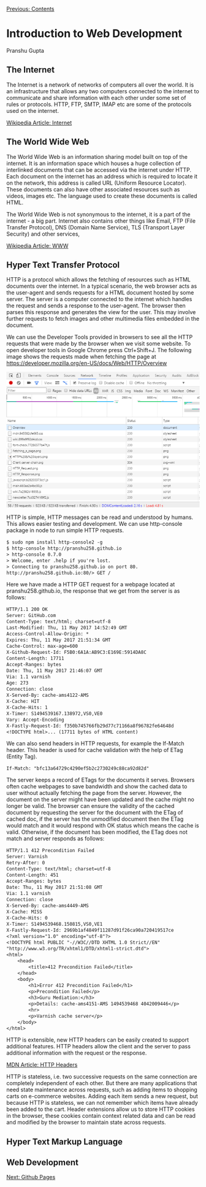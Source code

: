 [Previous: Contents](README.md)

# Introduction to Web Development
Pranshu Gupta

## The Internet
The Internet is a network of networks of computers all over the world. It is an infrastructure that allows any two computers connected to the internet to communicate and share information with each other under some set of rules or protocols. HTTP, FTP, SMTP, IMAP etc are some of the protocols used on the internet.

[Wikipedia Article: Internet](https://en.wikipedia.org/wiki/Internet)

## The World Wide Web
The World Wide Web is an information sharing model built on top of the internet. It is an information space which houses a huge collection of interlinked documents that can be accessed via the internet under HTTP.
Each document on the internet has an address which is required to locate it on the network, this address is called URL (Uniform Resource Locator).
These documents can also have other associated resources such as videos, images etc. The language used to create these documents is called HTML.

The World Wide Web is not synonymous to the internet, it is a part of the internet - a big part. Internet also contains other things like Email, FTP (File Transfer Protocol), DNS (Domain Name Service), TLS (Transport Layer Security) and other services,

[Wikipedia Article: WWW](https://en.wikipedia.org/wiki/World_Wide_Web)

## Hyper Text Transfer Protocol
HTTP is a protocol which allows the fetching of resources such as HTML documents over the internet. In a typical scenario, the web browser acts as the user-agent and sends requests for a HTML document hosted by some server. The server is a computer connected to the internet which handles the request and sends a response to the user-agent. The browser then parses this response and generates the view for the user. This may involve further requests to fetch images and other multimedia files embedded in the document.

We can use the Developer Tools provided in browsers to see all the HTTP requests that were made by the browser when we visit some website. To open developer tools in Google Chrome press Ctrl+Shift+J. The following image shows the requests made when fetching the page at https://developer.mozilla.org/en-US/docs/Web/HTTP/Overview

![Chrome Network Tab](images/networktab.png)

HTTP is simple, HTTP messages can be read and understood by humans. This allows easier testing and development. We can use http-console package in node to run simple HTTP requests.

    $ sudo npm install http-console2 -g
    $ http-console http://pranshu258.github.io
    > http-console 0.7.0
    > Welcome, enter .help if you're lost.
    > Connecting to pranshu258.github.io on port 80.
    http://pranshu258.github.io:80/> GET /

Here we have made a HTTP GET request for a webpage located at pranshu258.github.io, the response that we get from the server is as follows:

    HTTP/1.1 200 OK
    Server: GitHub.com
    Content-Type: text/html; charset=utf-8
    Last-Modified: Thu, 11 May 2017 14:52:49 GMT
    Access-Control-Allow-Origin: *
    Expires: Thu, 11 May 2017 21:51:34 GMT
    Cache-Control: max-age=600
    X-Github-Request-Id: F5B0:6A1A:AB9C3:E169E:5914DA8C
    Content-Length: 17711
    Accept-Ranges: bytes
    Date: Thu, 11 May 2017 21:46:07 GMT
    Via: 1.1 varnish
    Age: 273
    Connection: close
    X-Served-By: cache-ams4122-AMS
    X-Cache: HIT
    X-Cache-Hits: 1
    X-Timer: S1494539167.138972,VS0,VE0
    Vary: Accept-Encoding
    X-Fastly-Request-Id: f350b745766fb29d77c71166a8f96782fe64648d
    <!DOCTYPE html>... (17711 bytes of HTML content)

We can also send headers in HTTP requests, for example the If-Match header. This header is used for cache validation with the help of ETag (Entity Tag). 

    If-Match: "bfc13a64729c4290ef5b2c2730249c88ca92d82d"

The server keeps a record of ETags for the documents it serves. Browsers often cache webpages to save bandwidth and show the cached data to user without actually fetching the page from the server. However, the document on the server might have been updated and the cache might no longer be valid. The browser can ensure the validity of the cached document by requesting the server for the document with the ETag of cached doc, if the server has the unmodified document then the ETag would match and it would respond with OK status which means the cache is valid. Otherwise, if the document has been modified, the ETag does not match and server responds as follows:

    HTTP/1.1 412 Precondition Failed
    Server: Varnish
    Retry-After: 0
    Content-Type: text/html; charset=utf-8
    Content-Length: 451
    Accept-Ranges: bytes
    Date: Thu, 11 May 2017 21:51:08 GMT
    Via: 1.1 varnish
    Connection: close
    X-Served-By: cache-ams4449-AMS
    X-Cache: MISS
    X-Cache-Hits: 0
    X-Timer: S1494539468.150815,VS0,VE1
    X-Fastly-Request-Id: 2969b1af4849f11287d91f26ca90a720419517ce
    <?xml version="1.0" encoding="utf-8"?>
    <!DOCTYPE html PUBLIC "-//W3C//DTD XHTML 1.0 Strict//EN" "http://www.w3.org/TR/xhtml1/DTD/xhtml1-strict.dtd">
    <html>
        <head>
            <title>412 Precondition Failed</title>
        </head>
        <body>
            <h1>Error 412 Precondition Failed</h1>
            <p>Precondition Failed</p>
            <h3>Guru Mediation:</h3>
            <p>Details: cache-ams4151-AMS 1494539468 4042009446</p>
            <hr>
            <p>Varnish cache server</p>
        </body>
    </html>


HTTP is extensible, new HTTP headers can be easily created to support additional features. HTTP headers allow the client and the server to pass additional information with the request or the response.

[MDN Article: HTTP Headers](https://developer.mozilla.org/en-US/docs/Web/HTTP/Headers)

HTTP is stateless, i.e. two successive requests on the same connection are completely independent of each other. But there are many applications that need state maintenance across requests, such as adding items to  shopping carts on e-commerce websites. Adding each item sends a new request, but because HTTP is stateless, we can not remember which items have already been added to the cart. Header extensions allow us to store HTTP cookies in the browser, these cookies contain context related data and can be read and modified by the browser to maintain state across requests.

## Hyper Text Markup Language


## Web Development

[Next: Github Pages](GitHub_Pages.md)